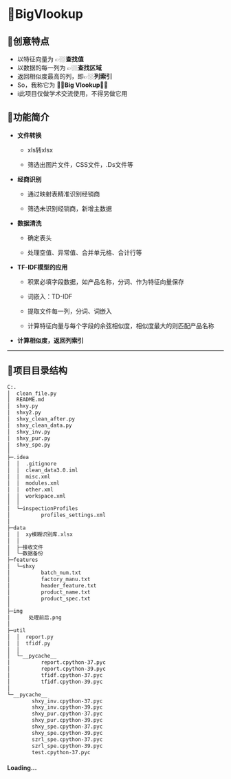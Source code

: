 # 👀BigVlookup





## 🐼创意特点

- 以特征向量为 👉🏼**查找值**
- 以数据的每一列为 👉🏼**查找区域**
- 返回相似度最高的列，即👉🏼**列索引**
- So，我称它为 **🤜🏼Big Vlookup🤛🏼** 
- ℹ️此项目仅做学术交流使用，不得另做它用

## 🐶功能简介

- **文件转换**

  - xls转xlsx

  - 筛选出图片文件，CSS文件，.Ds文件等

    

- **经商识别**

  - 通过映射表精准识别经销商

  - 筛选未识别经销商，新增主数据

    

- **数据清洗**

  - 确定表头

  - 处理空值、异常值、合并单元格、合计行等

    

- **TF-IDF模型的应用**

  - 积累必填字段数据，如产品名称，分词、作为特征向量保存

  - 词嵌入：TD-IDF

  - 提取文件每一列，分词、词嵌入

  - 计算特征向量与每个字段的余弦相似度，相似度最大的则匹配产品名称

    

- **计算相似度，返回列索引**

------

## 🦁项目目录结构

```bash
C:.
│  clean_file.py
│  README.md
│  shxy.py
│  shxy2.py
│  shxy_clean_after.py
│  shxy_clean_data.py
│  shxy_inv.py
│  shxy_pur.py
│  shxy_spe.py
│
├─.idea
│  │  .gitignore
│  │  clean_data3.0.iml
│  │  misc.xml
│  │  modules.xml
│  │  other.xml
│  │  workspace.xml
│  │
│  └─inspectionProfiles
│          profiles_settings.xml
│
├─data
│  │  xy模糊识别库.xlsx
│  │
│  ├─接收文件
│  └─数据备份
├─features
│  └─shxy
│          batch_num.txt
│          factory_manu.txt
│          header_feature.txt
│          product_name.txt
│          product_spec.txt
│
├─img
│      处理前后.png
│
├─util
│  │  report.py
│  │  tfidf.py
│  │
│  └─__pycache__
│          report.cpython-37.pyc
│          report.cpython-39.pyc
│          tfidf.cpython-37.pyc
│          tfidf.cpython-39.pyc
│
└─__pycache__
        shxy_inv.cpython-37.pyc
        shxy_inv.cpython-39.pyc
        shxy_pur.cpython-37.pyc
        shxy_pur.cpython-39.pyc
        shxy_spe.cpython-37.pyc
        shxy_spe.cpython-39.pyc
        szrl_spe.cpython-37.pyc
        szrl_spe.cpython-39.pyc
        test.cpython-37.pyc
```







#### Loading...
